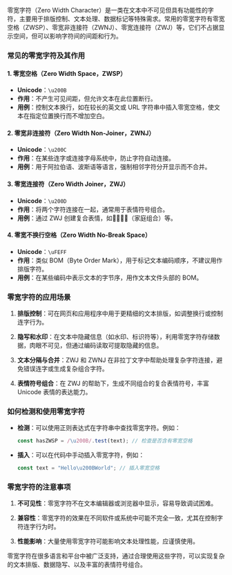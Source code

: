 零宽字符（Zero Width Character）是一类在文本中不可见但具有功能性的字符，主要用于排版控制、文本处理、数据标记等特殊需求。常用的零宽字符有零宽空格（ZWSP）、零宽非连接符（ZWNJ）、零宽连接符（ZWJ）等，它们不占据显示空间，但可以影响字符间的间距和行为。

### 常见的零宽字符及其作用

#### 1. 零宽空格（Zero Width Space，ZWSP）
- **Unicode**：`\u200B`
- **作用**：不产生可见间距，但允许文本在此位置断行。
- **用例**：控制文本换行，如在较长的英文或 URL 字符串中插入零宽空格，使文本在指定位置换行而不增加空白。

#### 2. 零宽非连接符（Zero Width Non-Joiner，ZWNJ）
- **Unicode**：`\u200C`
- **作用**：在某些连字或连接字母系统中，防止字符自动连接。
- **用例**：用于阿拉伯语、波斯语等语言，强制相邻字符分开显示而不合并。

#### 3. 零宽连接符（Zero Width Joiner，ZWJ）
- **Unicode**：`\u200D`
- **作用**：将两个字符连接在一起，通常用于表情符号组合。
- **用例**：通过 ZWJ 创建复合表情，如👨‍👩‍👦‍👦（家庭组合）等。

#### 4. 零宽不换行空格（Zero Width No-Break Space）
- **Unicode**：`\uFEFF`
- **作用**：类似 BOM（Byte Order Mark），用于标记文本编码顺序，不建议用作排版字符。
- **用例**：在某些编码中表示文本的字节序，用作文本文件头部的 BOM。

### 零宽字符的应用场景

1. **排版控制**：可在网页和应用程序中用于更精细的文本排版，如调整换行或控制连字行为。
  
2. **隐写和水印**：在文本中隐藏信息（如水印、标识符等），利用零宽字符存储数据，肉眼不可见，但通过编码读取可提取隐藏的信息。

3. **文本分隔与合并**：ZWJ 和 ZWNJ 在非拉丁文字中帮助处理复杂字符连接，避免错误连字或生成复杂组合字符。

4. **表情符号组合**：在 ZWJ 的帮助下，生成不同组合的复合表情符号，丰富 Unicode 表情的表达能力。

### 如何检测和使用零宽字符

- **检测**：可以使用正则表达式在字符串中查找零宽字符。例如：

  ```javascript
  const hasZWSP = /\u200B/.test(text); // 检查是否含有零宽空格
  ```

- **插入**：可以在代码中手动插入零宽字符，例如：

  ```javascript
  const text = "Hello\u200BWorld"; // 插入零宽空格
  ```

### 零宽字符的注意事项

1. **不可见性**：零宽字符不在文本编辑器或浏览器中显示，容易导致调试困难。

2. **兼容性**：零宽字符的效果在不同软件或系统中可能不完全一致，尤其在控制字符连字行为时。

3. **性能影响**：大量使用零宽字符可能影响文本处理性能，应谨慎使用。

零宽字符在很多语言和平台中被广泛支持，通过合理使用这些字符，可以实现复杂的文本排版、数据隐写、以及丰富的表情符号组合。